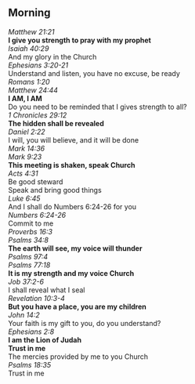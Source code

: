 ## Morning

_Matthew 21:21_  
**I give you strength to pray with my prophet**  
_Isaiah 40:29_  
And my glory in the Church  
_Ephesians 3:20-21_  
Understand and listen, you have no excuse, be ready  
_Romans 1:20_  
_Matthew 24:44_  
**I AM, I AM**  
Do you need to be reminded that I gives strength to all?  
_1 Chronicles 29:12_  
**The hidden shall be revealed**  
_Daniel 2:22_  
I will, you will believe, and it will be done  
_Mark 14:36_  
_Mark 9:23_  
**This meeting is shaken, speak Church**  
_Acts 4:31_  
Be good steward  
Speak and bring good things  
_Luke 6:45_  
And I shall do Numbers 6:24-26 for you  
_Numbers 6:24-26_  
Commit to me  
_Proverbs 16:3_  
_Psalms 34:8_  
**The earth will see, my voice will thunder**  
_Psalms 97:4_  
_Psalms 77:18_  
**It is my strength and my voice Church**  
_Job 37:2-6_  
I shall reveal what I seal  
_Revelation 10:3-4_  
**But you have a place, you are my children**  
_John 14:2_  
Your faith is my gift to you, do you understand?  
_Ephesians 2:8_  
**I am the Lion of Judah**  
**Trust in me**  
The mercies provided by me to you Church  
_Psalms 18:35_  
Trust in me  
